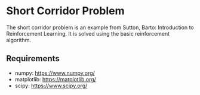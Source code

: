 # Short Corridor Problem

The short corridor problem is an example from Sutton, Barto: Introduction to Reinforcement Learning. It is solved using the basic reinforcement algorithm.

## Requirements

- numpy: https://www.numpy.org/
- matplotlib: https://matplotlib.org/
- scipy: https://www.scipy.org/


